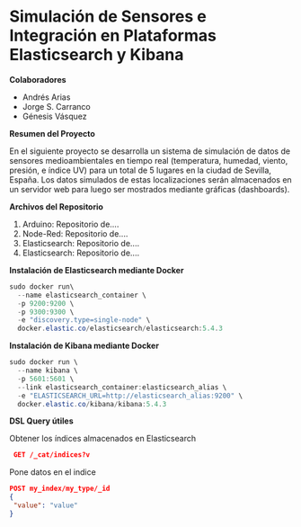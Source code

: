 <html>
<body>

# Simulación de Sensores e Integración en Plataformas Elasticsearch y Kibana

<p><b>Colaboradores</p></b>
<ul>
<li>Andrés Arias</li>
<li>Jorge S. Carranco</li>
<li>Génesis Vásquez</li>
</ul>

<p><b>Resumen del Proyecto</b></p>
<p>En el siguiente proyecto se desarrolla un sistema de simulación de datos de sensores medioambientales en tiempo real (temperatura, humedad, viento, presión, e índice UV) para un total de 5 lugares en la ciudad de Sevilla, España. Los datos simulados de estas localizaciones serán almacenados en un servidor web para luego ser mostrados mediante gráficas (dashboards). </p>

<p><b>Archivos del Repositorio</b></p>
<ol>
<li>Arduino: Repositorio de....</li>
<li>Node-Red: Repositorio de....</li>
<li>Elasticsearch: Repositorio de....</li>
<li>Elasticsearch: Repositorio de....</li>
</ol>

<p><b>Instalación de Elasticsearch mediante Docker</b></p>
  
```powershell
sudo docker run\
  --name elasticsearch_container \
  -p 9200:9200 \
  -p 9300:9300 \
  -e "discovery.type=single-node" \
  docker.elastic.co/elasticsearch/elasticsearch:5.4.3
```

<p><b>Instalación de Kibana mediante Docker</b></p>
  
```powershell
sudo docker run \
  --name kibana \
  -p 5601:5601 \
  --link elasticsearch_container:elasticsearch_alias \
  -e "ELASTICSEARCH_URL=http://elasticsearch_alias:9200" \
  docker.elastic.co/kibana/kibana:5.4.3
```

<p><b>DSL Query útiles</b></p>
 
 Obtener los índices almacenados en Elasticsearch
```json
 GET /_cat/indices?v
 ```
Pone datos en el indice
 ```json
POST my_index/my_type/_id
{
  "value": "value"
}
 ```
</body>
</html>
